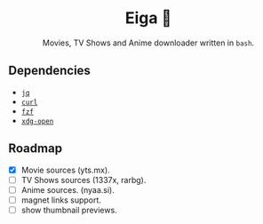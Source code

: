 <h1 align="center">Eiga 🎥</h1>

<p align="center">Movies, TV Shows and Anime downloader written in <code>bash</code>.</p>

## Dependencies
- [`jq`](https://github.com/stedolan/jq)
- [`curl`](https://github.com/curl/curl)
- [`fzf`](https://github.com/junegunn/fzf)
- [`xdg-open`](https://freedesktop.org/wiki/Software/xdg-utils/)

## Roadmap
- [x] Movie sources (yts.mx).
- [ ] TV Shows sources (1337x, rarbg).
- [ ] Anime sources. (nyaa.si).
- [ ] magnet links support.
- [ ] show thumbnail previews.

